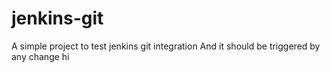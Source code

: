 # jenkins-git

A simple project to test jenkins git integration
And it should be triggered by any change
hi
